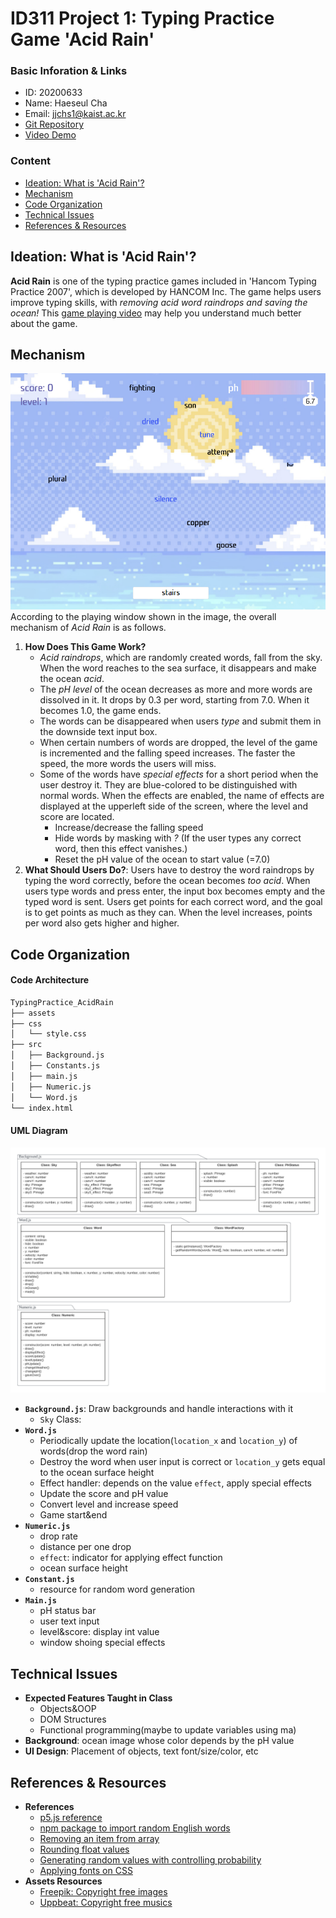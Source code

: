 # ID311 Project 1: Typing Practice Game 'Acid Rain'

### Basic Inforation & Links
- ID: 20200633
- Name: Haeseul Cha
- Email: jjchs1@kaist.ac.kr
- [Git Repository](https://github.com/Cathy-CHS/TypingPractice_AcidRain.git)
- [Video Demo](URL)

### Content
  - [Ideation: What is 'Acid Rain'?](#ideation:-what-is-acid-rain)
  - [Mechanism](#mechanism)
  - [Code Organization](#code-organization)
  - [Technical Issues](#technical-issues)
  - [References & Resources](#references-&-resources)

## Ideation: What is 'Acid Rain'?
**Acid Rain** is one of the typing practice games included in 'Hancom Typing Practice 2007', which is developed by HANCOM Inc. The game helps users improve typing skills, with *removing acid word raindrops and saving the ocean!* This [game playing video](https://youtu.be/AVlQQAfFlKo) may help you understand much better about the game.

## Mechanism
![description](./assets/description.png)
According to the playing window shown in the image, the overall mechanism of *Acid Rain* is as follows.
1. **How Does This Game Work?**
   - *Acid raindrops*, which are randomly created words, fall from the sky. When the word reaches to the sea surface, it disappears and make the ocean *acid*.
   - The *pH level* of the ocean decreases as more and more words are dissolved in it. It drops by 0.3 per word, starting from 7.0. When it becomes 1.0, the game ends.
   - The words can be disappeared when users *type* and submit them in the downside text input box.
   - When certain numbers of words are dropped, the level of the game is incremented and the falling speed increases. The faster the speed, the more words the users will miss.
   - Some of the words have *special effects* for a short period when the user destroy it. They are blue-colored to be distinguished with normal words. When the effects are enabled, the name of effects are displayed at the upperleft side of the screen, where the level and score are located.
     - Increase/decrease the falling speed
     - Hide words by masking with *?* (If the user types any correct word, then this effect vanishes.)
     - Reset the pH value of the ocean to start value (=7.0)
2. **What Should Users Do?**: Users have to destroy the word raindrops by typing the word correctly, before the ocean becomes *too acid*. When users type words and press enter, the input box becomes empty and the typed word is sent. Users get points for each correct word, and the goal is to get points as much as they can. When the level increases, points per word also gets higher and higher.

## Code Organization
#### Code Architecture
```sh
TypingPractice_AcidRain
├── assets
├── css
│   └── style.css
├── src
│   ├── Background.js
│   ├── Constants.js
│   ├── main.js
│   ├── Numeric.js
│   └── Word.js
└── index.html
```
#### UML Diagram
![UML Diagram](./assets/UML_Diagram.png)
- **`Background.js`**: Draw backgrounds and handle interactions with it
  - `Sky` Class: 
- **`Word.js`**
  - Periodically update the location(`location_x` and `location_y`) of words(drop the word rain)
  - Destroy the word when user input is correct or `location_y` gets equal to the ocean surface height
  - Effect handler: depends on the value `effect`, apply special effects
  - Update the score and pH value
  - Convert level and increase speed
  - Game start&end
- **`Numeric.js`**
  - drop rate
  - distance per one drop
  - `effect`: indicator for applying effect function
  - ocean surface height
- **`Constant.js`**
    - resource for random word generation
- **`Main.js`**
  - pH status bar
  - user text input
  - level&score: display int value
  - window shoing special effects

## Technical Issues
- **Expected Features Taught in Class**
  - Objects&OOP
  - DOM Structures
  - Functional programming(maybe to update variables using ma)
- **Background**: ocean image whose color depends by the pH value
- **UI Design**: Placement of objects, text font/size/color, etc

## References & Resources
- **References**
    - [p5.js reference](https://p5js.org/ko/reference/)
    - [npm package to import random English words](https://www.npmjs.com/package/random-words)
    - [Removing an item from array](https://stackoverflow.com/questions/5767325/how-can-i-remove-a-specific-item-from-an-array-in-javascript)
    - [Rounding float values](https://blog.edit.kr/entry/%EC%86%8C%EC%88%98%EC%A0%90-2%EC%9E%90%EB%A6%AC-%EC%9E%90%EB%A5%B4%EA%B8%B0-float-2-decimal)
    - [Generating random values with controlling probability](https://stackoverflow.com/questions/8877249/generate-random-integers-with-probabilities)
    - [Applying fonts on CSS](https://velog.io/@jehjong/CSS%EC%97%90-%ED%8F%B0%ED%8A%B8-%EC%A0%81%EC%9A%A9%ED%95%98%EA%B8%B0-%EC%9B%B9%ED%8F%B0%ED%8A%B8-%ED%8F%B0%ED%8A%B8-%ED%8C%8C%EC%9D%BC)
- **Assets Resources**
    - [Freepik: Copyright free images](https://kr.freepik.com/)
    - [Uppbeat: Copyright free musics](https://uppbeat.io/)
